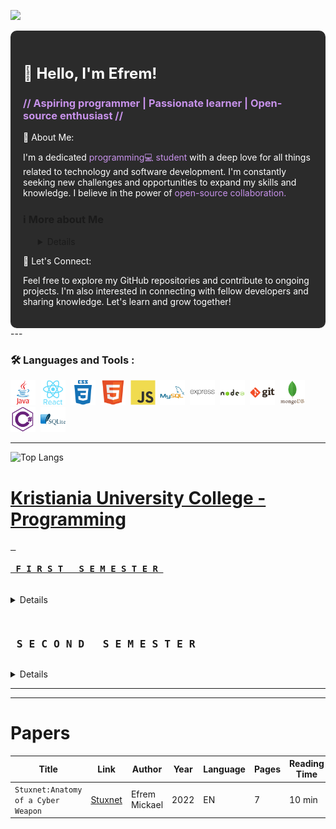 ![](https://komarev.com/ghpvc/?username=EfremMic&label=PROFILE+VIEWS)
<div style="background-color: #2b2b2b; padding: 20px; border-radius: 10px;">
  <h1 style="color: #ffffff; font-size: 24px;">👋 Hello, I'm Efrem!</h1>
  
  
  <h3 style="color: #c792ea;">// Aspiring programmer | Passionate learner | Open-source enthusiast //</h3>

  <p style="color: #ffffff;">🌟 About Me:</p>
  <p style="color: #ffffff;">I'm a dedicated <span style="color: #c792ea;"> programming💻 student</span> with a deep love for all things related to technology and software development. I'm constantly seeking new challenges and opportunities to expand my skills and knowledge. I believe in the power of <span style="color: #c792ea;">open-source collaboration.</span> </p>

<p style="color: #ffffff;"><h3> ℹ️ More about Me</h3></p>
  <ul><lo><details >
  <p style="color: #ffffff;"><h3> 💼 Skills</h3> </p>
 <ul><lo><details >
  <p style="color: #ffffff;">My primary areas of focus include <span style="color: #c792ea;"><code>JavaScript</code>, <code>Java</code>, <code>C#</code>,<code>Python</code>, <code>React</code>, <code>Node.js</code>, <code>Express</code>, <code>Mongoose</code>, <code>SQLite</code>, <code>SQL</code></span>. Enthusiastically committed to continuous learning and personal growth.
  </details ></lo></ul>

<p style="color: #ffffff;"><h3> 🌐 Projects</h3></p>
  <ul><lo><details >

  <p>Welcome to my collection of projects! Below, you'll find a selection of projects. Please note that this list is a work in progress, and I will actively add more projects. Check back later for updates or check my repository.

Feel free to explore the existing projects, and if you have any questions or feedback, don't hesitate to reach out.

Thank you for visiting!</p>



 <summary><strong>Simple Projects</strong></summary>
  <ul>
    <li>
      <a href="https://github.com/EfremMic/PickRandomCards">
        <strong>Pick a Random Card ♠️</strong>
      </a>
      - Pick a Random Card is a very simple but great way to learn C#. This project demonstrates how to pick a random playing card from a standard deck of 52 cards 🃏.
    </li>

 <li>
      <a href="https://github.com/EfremMic/Real_Estate_Bidding_App#license">
        <strong>Real Estate Bidding App 🏘️</strong>
      </a>
      - Real Estate Bidding App: A user-friendly command-line application that simulates real estate bidding. Users can bid on houses, view current bid information, and explore the world of real estate auctions. This Java application is a fun way to experience the thrill of real estate bidding without leaving your computer.
    </li>



   
    
  </ul>





    
  </details ></lo></ul>
  

<p style="color: #ffffff;"><h3> 📚 Education</h3></p>
  <ul><lo><details >
   <p style="color: #ffffff;">I'm currently pursuing a degree🧑‍🎓 in <span style="color: #c792ea;">Programming💻</span> at <span style="color: #c792ea;">Kristiania University College🏫</span>. I'm enthusiastic about learning and always looking for opportunities to enhance my programming skills both inside and outside of the classroom.</p>
  </details ></lo></ul>


 <p style="color: #ffffff;"><h3>🌱 Interests</h3></p>
  <ul><lo><details >
  <p style="color: #ffffff;">Apart from coding and learning, I have a keen interest in <span style="color: #c792ea;">reading📖</span>, <span style="color: #c792ea;">working out🏃</span>, and spending time with family and friends. I believe in maintaining a healthy work-life balance and enjoy exploring different activities that broaden my perspective.</p>
  </details ></lo></ul>
  


<p style="color: #ffffff;"><h3>📫 Contact</h3></p>
  <ul><lo><details >
   <p style="color: #ffffff;"> I'm always open to networking, collaboration, and discussing exciting new projects.</p>
<p>Contact me via email: <a href="mailto:urbanlamda@gmail.com">urbanlamda@gmail.com</a></p>
  </details ></lo></ul>
  </details ></lo></ul>
  
 
  
 

  <p style="color: #ffffff;">🤝 Let's Connect:</p>
  <p style="color: #ffffff;">Feel free to explore my GitHub repositories and contribute to ongoing projects. I'm also interested in connecting with fellow developers and sharing knowledge. Let's learn and grow together!</p>
</div>
<div>
  ---

### :hammer_and_wrench: Languages and Tools :
 <img src="https://github.com/devicons/devicon/blob/master/icons/java/java-original-wordmark.svg" alt="Java" width="40" height="40"/>&nbsp;
 <img src="https://github.com/devicons/devicon/blob/master/icons/react/react-original-wordmark.svg" alt="React" width="40" height="40"/>&nbsp;
 <img src="https://github.com/devicons/devicon/blob/master/icons/css3/css3-plain-wordmark.svg" alt="CSS3" width="40" height="40"/>&nbsp;
 <img src="https://github.com/devicons/devicon/blob/master/icons/html5/html5-original.svg" alt="HTML5" width="40" height="40"/>&nbsp;
 <img src="https://github.com/devicons/devicon/blob/master/icons/javascript/javascript-original.svg" alt="JavaScript" width="40" height="40"/>&nbsp;
 <img src="https://github.com/devicons/devicon/blob/master/icons/mysql/mysql-original-wordmark.svg" alt="MySQL" width="40" height="40"/>&nbsp;
 <img src="https://github.com/devicons/devicon/blob/master/icons/express/express-original-wordmark.svg" alt="Express" width="40" height="40"/>&nbsp; <img src="https://github.com/devicons/devicon/blob/master/icons/nodejs/nodejs-original-wordmark.svg" alt="Node.js" width="40" height="40"/>&nbsp;
 <img src="https://github.com/devicons/devicon/blob/master/icons/git/git-original-wordmark.svg" alt="Git" width="40" height="40"/>&nbsp;
 <img src="https://github.com/devicons/devicon/blob/master/icons/mongodb/mongodb-original-wordmark.svg"  alt="MongoDB" width="40" height="40"/>&nbsp;
 <img src="https://github.com/devicons/devicon/blob/master/icons/csharp/csharp-line.svg" alt="C#" width="40" height="40"/>&nbsp;
 <img src="https://github.com/devicons/devicon/blob/master/icons/sqlite/sqlite-original-wordmark.svg" alt="SQLite" width="40" height="40"/>&nbsp;
</div>



**************************************************************************************************************
![Top Langs](https://github-readme-stats.vercel.app/api/top-langs/?username=EfremMic&layout=compact)

<h1> <a href="https://www.kristiania.no/studier/bachelor/informasjonsteknologi-programmering/" </a> Kristiania University College - Programming </h1>

<pre> <h4> F I R S T   S E M E S T E R </h4></pre>
<details >
<ul dir="auto">
<li><a href="https://">PGR103 - Creative webproject Lectures #Will be added soon!</a> 
<ul dir="auto">
<li><a href="https://github.com/EfremMic/Pre_Exam_web_project_EA_SPORT">My-Pre-exam web-project</a></li> 
</ul>
</li>
<li><a href="https:">PGR102, Intro. to Programming</a> 
<ul dir="auto">
<li><a href="https:">PGR102, Course requirements</a></li>
</ul>
</li>
  
<li><a href="https://github.com/EfremMic/Digital_Technology_Lectures">TK1104-Digital Techonology Lectures</a></li>
<ul dir="auto">
<li><a href="https://github.com/EfremMic/AI-Supercomputers-VS-Metaverse-PPW/blob/main/METAVERSE-%20EFREM%20MICKAEL.pdf">My-Pre-exam presentation</a></li> 
</ul>
<li><a href="https://github.com/EfremMic/Database-lectures-2022">DB1102 - Database Lectures</a>
<ul dir="auto">
<li><a href="https:">DB1102, Course requirements</a></li> 
</ul>
</li>
</ul>
</details>

<pre> <h3> S E C O N D   S E M E S T E R </h3></pre>
<details >
<ul dir="auto">
<li><a href="https://">TK2100 - Information Security -Exam</a> 
<ul dir="auto">
<li><a href="https://github.com/EfremMic/INFORMATION-SECURITY-COURSE-REQUIREMENTS-TK2100-2023/blob/main/Innlevering-Stuxnet-Efrem.pdf">TK2100, Course requirements</a>"(Godkjent)</li> 
</ul>
  
<li><a href="https:">PGR1121, Programing in Java, Exam</a></li>

  
<li><a href="https://github.com/EfremMic/Data-Structure-And-Algorithms-EXAM-2023">PG4200, Algorithm and datastructure, Exam</a></li>
</li>
</ul>

</details>

---
---
<h1>Papers</h1>

|Title |Link |Author|Year|Language|Pages|Reading Time|
| --- | --- | --- | --- | --- | --- | --- |
| `Stuxnet:Anatomy of a Cyber Weapon` |<a href="https://github.com/EfremMic/INFORMATION-SECURITY-COURSE-REQUIREMENTS-TK2100-2023/blob/main/Innlevering-Stuxnet-Efrem.pdf">Stuxnet</a> | Efrem Mickael| 2022|EN|7|10 min|





